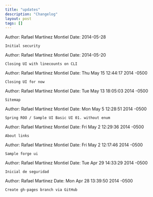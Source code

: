 ```yaml
---
title: "updates"
description: "Changelog"
layout: post
tags: []
---
```

Author: Rafael Martínez Montiel
Date:   2014-05-28

    Initial security
    
Author: Rafael Martínez Montiel
Date:   2014-05-20

    Closing UI with linecounts on CLI
    
Author: Rafael Martínez Montiel
Date:   Thu May 15 12:44:17 2014 -0500

    Closing UI for now

Author: Rafael Martínez Montiel 
Date:   Tue May 13 18:05:03 2014 -0500

    Sitemap

Author: Rafael Martínez Montiel 
Date:   Mon May 5 12:28:51 2014 -0500

    Spring ROO / Sample UI Basic UI 01. without enum

Author: Rafael Martínez Montiel 
Date:   Fri May 2 12:29:36 2014 -0500

    About links

Author: Rafael Martínez Montiel 
Date:   Fri May 2 12:17:46 2014 -0500

    Sample forge ui

Author: Rafael Martínez Montiel 
Date:   Tue Apr 29 14:33:29 2014 -0500

    Inicial de seguridad

Author: Rafael Martinez 
Date:   Mon Apr 28 13:39:50 2014 -0500

    Create gh-pages branch via GitHub

